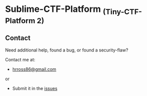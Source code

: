 # Sublime-CTF-Platform <sub>(Tiny-CTF-Platform 2)</sub>


Contact
-------
Need additional help, found a bug, or found a security-flaw?

Contact me at:
* hrross86@gmail.com

or
* Submit it in the [issues](https://github.com/huner2/Sublime-CTF-Platform/issues) 
